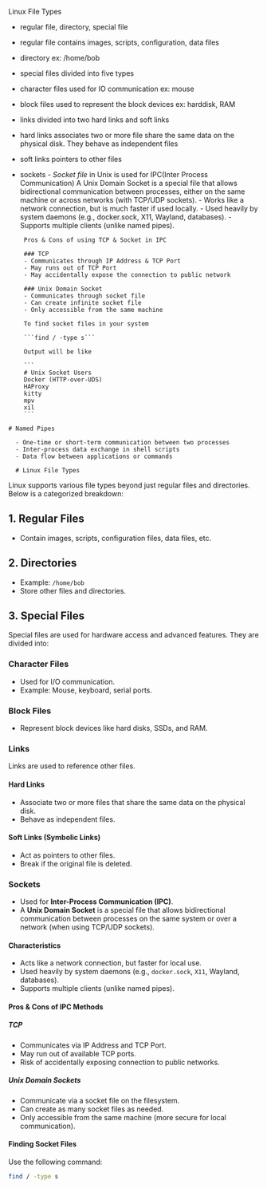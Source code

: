 Linux File Types
   - regular file, directory, special file
   - regular file contains images, scripts, configuration, data files
   - directory ex: /home/bob
   - special files divided into five types
   - character files used for IO communication ex: mouse 
   - block files used to represent the block devices ex: harddisk, RAM
   - links divided into two hard links and soft links 
   - hard links  associates two or more file share the same data on the physical disk. They behave as independent files
   - soft links pointers to other files
   - sockets - *Socket file* in Unix is used for IPC(Inter Process Communication)
           A Unix Domain Socket is a special file that allows bidirectional communication between processes, either on the same machine or across networks (with TCP/UDP sockets).
    	    - Works like a network connection, but is much faster if used locally.
    	    - Used heavily by system daemons (e.g., docker.sock, X11, Wayland, databases).
          - Supports multiple clients (unlike named pipes).
            
          Pros & Cons of using TCP & Socket in IPC
     
          ### TCP
          - Communicates through IP Address & TCP Port
          - May runs out of TCP Port
          - May accidentally expose the connection to public network
          
          ### Unix Domain Socket
          - Communicates through socket file
          - Can create infinite socket file
          - Only accessible from the same machine
          
          To find socket files in your system
          
          ```find / -type s```
          
          Output will be like
     
          ```
          # Unix Socket Users
          Docker (HTTP-over-UDS)
          HAProxy
          kitty
          mpv
          xil
          ```

    # Named Pipes
    
      - One-time or short-term communication between two processes
      - Inter-process data exchange in shell scripts
      - Data flow between applications or commands

      # Linux File Types

Linux supports various file types beyond just regular files and directories. Below is a categorized breakdown:

## 1. Regular Files
- Contain images, scripts, configuration files, data files, etc.

## 2. Directories
- Example: `/home/bob`
- Store other files and directories.

## 3. Special Files

Special files are used for hardware access and advanced features. They are divided into:

### Character Files
- Used for I/O communication.
- Example: Mouse, keyboard, serial ports.

### Block Files
- Represent block devices like hard disks, SSDs, and RAM.

### Links
Links are used to reference other files.

#### Hard Links
- Associate two or more files that share the same data on the physical disk.
- Behave as independent files.

#### Soft Links (Symbolic Links)
- Act as pointers to other files.
- Break if the original file is deleted.

### Sockets
- Used for **Inter-Process Communication (IPC)**.
- A **Unix Domain Socket** is a special file that allows bidirectional communication between processes on the same system or over a network (when using TCP/UDP sockets).

#### Characteristics
- Acts like a network connection, but faster for local use.
- Used heavily by system daemons (e.g., `docker.sock`, `X11`, Wayland, databases).
- Supports multiple clients (unlike named pipes).

#### Pros & Cons of IPC Methods

##### TCP
- Communicates via IP Address and TCP Port.
- May run out of available TCP ports.
- Risk of accidentally exposing connection to public networks.

##### Unix Domain Sockets
- Communicate via a socket file on the filesystem.
- Can create as many socket files as needed.
- Only accessible from the same machine (more secure for local communication).

#### Finding Socket Files
Use the following command:

```bash
find / -type s
